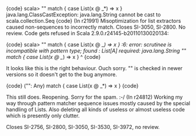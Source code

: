 {code}
scala> "" match { case List(x @ _*) => x }
java.lang.ClassCastException: java.lang.String cannot be cast to scala.collection.Seq
{code}
(In r21991) Misoptimization for list extractors caused non-sequences to
incorrectly match.  Closes SI-3050, SI-2800.  No review.
Code gets refused in Scala 2.9.0.r24145-b20110130020134:

{code}
scala> "" match { case List(x @ _*) => x }
<console>:6: error: scrutinee is incompatible with pattern type;
 found   : List[A]
 required: java.lang.String
       "" match { case List(x @ _*) => x }
                           ^
{code}

It looks like this is the right behaviour.
Ouch sorry. "" is checked in newer versions so it doesn't get to the bug anymore.

{code}
("": Any) match { case List(x @ _*) => x }
{code}

This still does. Reopening. Sorry for the spam. :-/
(In r24812) Working my way through pattern matcher sequence issues mostly caused
by the special handling of Lists.  Also deleting all kinds of
useless or almost useless code which is presently only clutter.

Closes SI-2756, SI-2800, SI-3050, SI-3530, SI-3972, no review.

